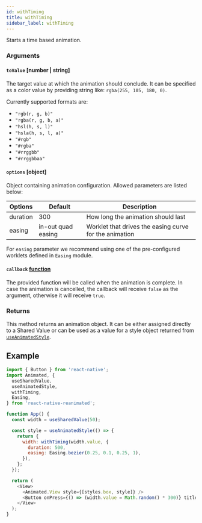 ```yaml
---
id: withTiming
title: withTiming
sidebar_label: withTiming
---
```


Starts a time based animation.

### Arguments

#### `toValue` [number | string]

The target value at which the animation should conclude.
It can be specified as a color value by providing string like: `rgba(255, 105, 180, 0)`.

Currently supported formats are:

- `"rgb(r, g, b)"`
- `"rgba(r, g, b, a)"`
- `"hsl(h, s, l)"`
- `"hsla(h, s, l, a)"`
- `"#rgb"`
- `"#rgba"`
- `"#rrggbb"`
- `"#rrggbbaa"`

#### `options` [object]

Object containing animation configuration.
Allowed parameters are listed below:

| Options  | Default            | Description                                            |
| -------- | ------------------ | ------------------------------------------------------ |
| duration | 300                | How long the animation should last                     |
| easing   | in-out quad easing | Worklet that drives the easing curve for the animation |

For `easing` parameter we recommend using one of the pre-configured worklets defined in `Easing` module.

#### `callback` [function](optional)

The provided function will be called when the animation is complete.
In case the animation is cancelled, the callback will receive `false` as the argument, otherwise it will receive `true`.

### Returns

This method returns an animation object. It can be either assigned directly to a Shared Value or can be used as a value for a style object returned from [`useAnimatedStyle`](useAnimatedStyle).

## Example

```js
import { Button } from 'react-native';
import Animated, {
  useSharedValue,
  useAnimatedStyle,
  withTiming,
  Easing,
} from 'react-native-reanimated';

function App() {
  const width = useSharedValue(50);

  const style = useAnimatedStyle(() => {
    return {
      width: withTiming(width.value, {
        duration: 500,
        easing: Easing.bezier(0.25, 0.1, 0.25, 1),
      }),
    };
  });

  return (
    <View>
      <Animated.View style={[styles.box, style]} />
      <Button onPress={() => (width.value = Math.random() * 300)} title="Hey" />
    </View>
  );
}
```
